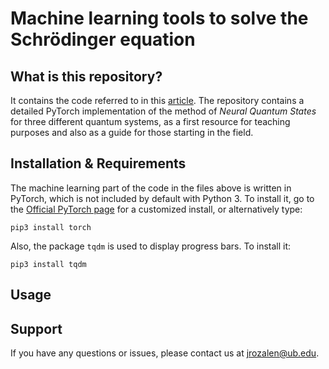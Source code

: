 # Machine learning tools to solve the Schrödinger equation

## What is this repository?
It contains the code referred to in this [article](https://arxiv.org/abs/2205.12795). The repository contains a detailed PyTorch implementation of the method of *Neural Quantum States* for three different quantum systems, as a first resource for teaching purposes and also as a guide for those starting in the field. 

## Installation & Requirements
The machine learning part of the code in the files above is written in PyTorch, which is not included by default with Python 3. To install it, go to the [Official PyTorch page](https://pytorch.org/get-started/locally/) for a customized install, or alternatively type:

`pip3 install torch`

Also, the package `tqdm` is used to display progress bars. To install it:

`pip3 install tqdm`

## Usage

## Support
If you have any questions or issues, please contact us at jrozalen@ub.edu.
